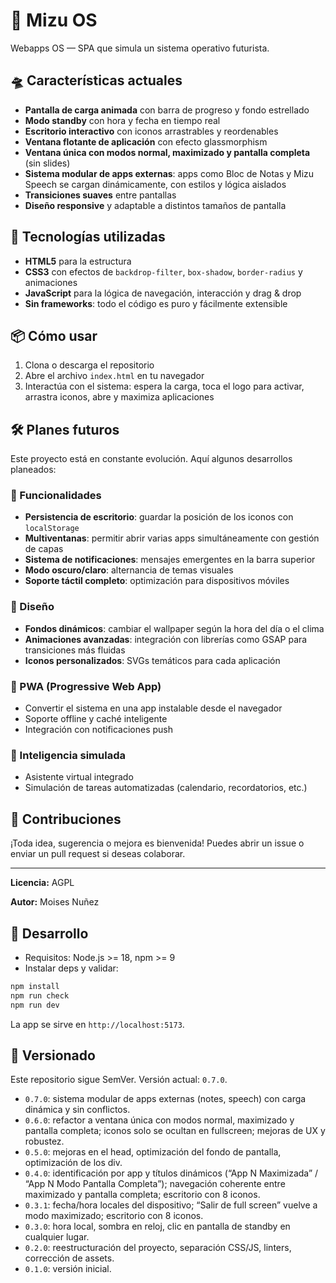 # 🌌 Mizu OS

Webapps OS — SPA que simula un sistema operativo futurista.

## 🛸 Características actuales

- **Pantalla de carga animada** con barra de progreso y fondo estrellado
- **Modo standby** con hora y fecha en tiempo real
- **Escritorio interactivo** con iconos arrastrables y reordenables
- **Ventana flotante de aplicación** con efecto glassmorphism
- **Ventana única con modos normal, maximizado y pantalla completa** (sin slides)
- **Sistema modular de apps externas**: apps como Bloc de Notas y Mizu Speech se cargan dinámicamente, con estilos y lógica aislados
- **Transiciones suaves** entre pantallas
- **Diseño responsive** y adaptable a distintos tamaños de pantalla

## 🚀 Tecnologías utilizadas

- **HTML5** para la estructura
- **CSS3** con efectos de `backdrop-filter`, `box-shadow`, `border-radius` y animaciones
- **JavaScript** para la lógica de navegación, interacción y drag & drop
- **Sin frameworks**: todo el código es puro y fácilmente extensible

## 📦 Cómo usar

1. Clona o descarga el repositorio
2. Abre el archivo `index.html` en tu navegador
3. Interactúa con el sistema: espera la carga, toca el logo para activar,
   arrastra iconos, abre y maximiza aplicaciones

## 🛠️ Planes futuros

Este proyecto está en constante evolución. Aquí algunos desarrollos planeados:

### 🔧 Funcionalidades

- **Persistencia de escritorio**: guardar la posición de los iconos con `localStorage`
- **Multiventanas**: permitir abrir varias apps simultáneamente con gestión de capas
- **Sistema de notificaciones**: mensajes emergentes en la barra superior
- **Modo oscuro/claro**: alternancia de temas visuales
- **Soporte táctil completo**: optimización para dispositivos móviles

### 🎨 Diseño

- **Fondos dinámicos**: cambiar el wallpaper según la hora del día o el clima
- **Animaciones avanzadas**: integración con librerías como GSAP para transiciones más fluidas
- **Iconos personalizados**: SVGs temáticos para cada aplicación

### 📱 PWA (Progressive Web App)

- Convertir el sistema en una app instalable desde el navegador
- Soporte offline y caché inteligente
- Integración con notificaciones push

### 🧠 Inteligencia simulada

- Asistente virtual integrado
- Simulación de tareas automatizadas (calendario, recordatorios, etc.)

## 🤝 Contribuciones

¡Toda idea, sugerencia o mejora es bienvenida! Puedes abrir un issue o enviar un pull request si deseas colaborar.

---

**Licencia:** AGPL

**Autor:** Moises Nuñez

## 🧪 Desarrollo

- Requisitos: Node.js >= 18, npm >= 9
- Instalar deps y validar:

```bash
npm install
npm run check
npm run dev
```

La app se sirve en `http://localhost:5173`.

## 🧭 Versionado

Este repositorio sigue SemVer. Versión actual: `0.7.0`.

- `0.7.0`: sistema modular de apps externas (notes, speech) con carga dinámica y sin conflictos.
- `0.6.0`: refactor a ventana única con modos normal, maximizado y pantalla completa; iconos solo se ocultan en fullscreen; mejoras de UX y robustez.
- `0.5.0`: mejoras en el head, optimización del fondo de pantalla, optimización de los div.
- `0.4.0`: identificación por app y títulos dinámicos (“App N Maximizada” / “App N Modo Pantalla Completa”); navegación coherente entre maximizado y pantalla completa; escritorio con 8 iconos.
- `0.3.1`: fecha/hora locales del dispositivo; “Salir de full screen” vuelve a modo maximizado; escritorio con 8 iconos.
- `0.3.0`: hora local, sombra en reloj, clic en pantalla de standby en cualquier lugar.
- `0.2.0`: reestructuración del proyecto, separación CSS/JS, linters, corrección de assets.
- `0.1.0`: versión inicial.
